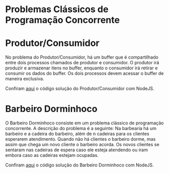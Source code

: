 # Problemas Clássicos de Programação Concorrente

Produtor/Consumidor
=================================
No problema do Produtor/Consumidor, há um buffer que é compartilhado entre dois processos chamados de produtor e consumidor. O produtor irá produzir e armazenar itens no buffer, enquanto o consumidor irá retirar e consumir os dados do buffer. Os dois processos devem acessar o buffer de maneira exclusiva.

Confiram [aqui](produtor-consumidor/README.md) o código solução do Produtor/Consumidor com NodeJS. 

Barbeiro Dorminhoco
=================================
O Barbeiro Dorminhoco consiste em um problema clássico de programação concorrente. A descrição do problema é a seguinte: Na barbearia há um barbeiro e a cadeira do barbeiro, além de n cadeiras para os clientes esperarem atendimento. Quando não há clientes o barbeiro dorme, mas assim que chega um novo cliente o barbeiro acorda. Os novos clientes se sentaram nas cadeiras de espera caso ele esteja atendendo ou iram embora caso as cadeiras estejam ocupadas. 

Confiram [aqui](barbeiro-dorminhoco/README.md) o código solução do Barbeiro Dorminhoco com NodeJS.
